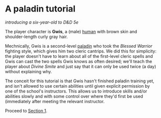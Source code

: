 # A paladin tutorial
_introducing a six-year-old to D&amp;D 5e_

The player character is **Gwis**, a (male) [human](http://dnd5e.wikidot.com/lineage:human) with brown skin and shoulder-length curly gray hair.

Mechnically, Gwis is a second-level [paladin](http://dnd5e.wikidot.com/paladin) who took the _Blessed Warrior_ fighting style, which gives him two cleric cantrips.  We did this for simplicity: the player doesn't have to learn about all of the first-level cleric spells and Gwis can cast the two spells Gwis knows as often desired; we'll teach the player about _Divine Smite_ and just say that it can only be used twice (a day) without explaining why.

The conceit for this tutorial is that Gwis hasn't finished paladin training yet, and isn't allowed to use certain abilities until given explicit permission by one of the school's instructors.  This allows us to introduce skills and/or abilities slowly and with some control over where they'd first be used (immediately after meeting the relevant instructor.

Proceed to [Section 1](https://github.com/Todd-L-Miller/a-paladin-tutorial/edit/main/section-01.md).
